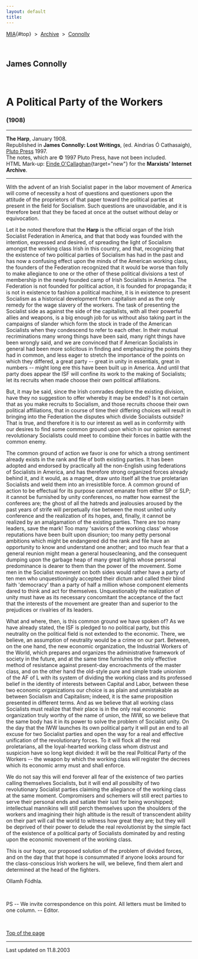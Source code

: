 ```yaml
---
layout: default
title: 
---
```

[MIA](../../../../index.htm){#top}  \> 
[Archive](../../../index.htm)  \>  [Connolly](../../index.htm)

 

## James Connolly

 

# A Political Party of the Workers

### (1908)

------------------------------------------------------------------------

**The Harp**, January 1908.\
Republished in **James Connolly: Lost Writings**, (ed. Aindrias Ó
Cathasaigh), [Pluto Press](http://www.plutobooks.com/) 1997.\
The notes, which are © 1997 Pluto Press, have not been included.\
HTML Mark-up: [Einde
O'Callaghan](../../../../admin/volunteers/biographies/eocallaghan.htm){target="new"}
for the **Marxists' Internet Archive**.

------------------------------------------------------------------------

With the advent of an Irish Socialist paper in the labor movement of
America will come of necessity a host of questions and questioners upon
the attitude of the proprietors of that paper toward the political
parties at present in the field for Socialism. Such questions are
unavoidable, and it is therefore best that they be faced at once at the
outset without delay or equivocation.

Let it be noted therefore that the **Harp** is the official organ of the
Irish Socialist Federation in America, and that that body was founded
with the intention, expressed and desired, of spreading the light of
Socialism amongst the working class Irish in this country, and that,
recognizing that the existence of two political parties of Socialism has
had in the past and has now a confusing effect upon the minds of the
American working class, the founders of the Federation recognized that
it would be worse than folly to make allegiance to one or the other of
these political divisions a test of membership in the newly founded camp
of Irish Socialists in America. The Federation is not founded for
political action, it is founded for propaganda; it is not in existence
to fashion a political machine, it is in existence to present Socialism
as a historical development from capitalism and as the only remedy for
the wage slavery of the workers. The task of presenting the Socialist
side as against the side of the capitalists, with all their powerful
allies and weapons, is a big enough job for us without also taking part
in the campaigns of slander which form the stock in trade of the
American Socialists when they condescend to refer to each other. In
their mutual recriminations many wrong things have been said, many right
things have been wrongly said, and we are convinced that if American
Socialists in general had been more solicitous in finding and
emphasizing the points they had in common, and less eager to stretch the
importance of the points on which they differed, a great party -- great
in unity in essentials, great in numbers -- might long ere this have
been built up in America. And until that party does appear the ISF will
confine its work to the making of Socialists; let its recruits when made
choose their own political affiliations.

But, it may be said, since the Irish comrades deplore the existing
division, have they no suggestion to offer whereby it may be ended? Is
it not certain that as you make recruits to Socialism, and those
recruits choose their own political affiliations, that in course of time
their differing choices will result in bringing into the Federation the
disputes which divide Socialists outside? That is true, and therefore it
is to our interest as well as in conformity with our desires to find
some common ground upon which in our opinion earnest revolutionary
Socialists could meet to combine their forces in battle with the common
enemy.

The common ground of action we favor is one for which a strong sentiment
already exists in the rank and file of both existing parties. It has
been adopted and endorsed by practically all the non-English using
federations of Socialists in America, and has therefore strong organized
forces already behind it, and it would, as a magnet, draw unto itself
all the true proletarian Socialists and weld them into an irresistible
force. A common ground of action to be effectual for its purpose cannot
emanate from either SP or SLP; it cannot be furnished by unity
conferences, no matter how earnest the conferees are; the ghost of all
the hatreds and jealousies aroused by the past years of strife will
perpetually rise between the most united unity conference and the
realization of its hopes, and, finally, it cannot be realized by an
amalgamation of the existing parties. There are too many leaders, save
the mark! Too many 'saviors of the working class' whose reputations have
been built upon disunion; too many petty personal ambitions which might
be endangered did the rank and file have an opportunity to know and
understand one another; and too much fear that a general reunion might
mean a general housecleaning, and the consequent dumping upon the
garbage heap of many great lights whose personal predominance is dearer
to them than the power of the movement. Some men in the Socialist
movement on both sides would rather have a party of ten men who
unquestioningly accepted their dictum and called their blind faith
'democracy' than a party of half a million whose component elements
dared to think and act for themselves. Unquestionably the realization of
unity must have as its necessary concomitant the acceptance of the fact
that the interests of the movement are greater than and superior to the
prejudices or rivalries of its leaders.

What and where, then, is this common ground we have spoken of? As we
have already stated, the ISF is pledged to no political party, but this
neutrality on the political field is not extended to the economic.
There, we believe, an assumption of neutrality would be a crime on our
part. Between, on the one hand, the new economic organization, the
Industrial Workers of the World, which prepares and organizes the
administrative framework of society in the future, and at the same time
furnishes the only effective method of resistance against present-day
encroachments of the master class, and on the other hand the old-style
pure and simple trade unionism of the AF of L with its system of
dividing the working class and its professed belief in the identity of
interests between Capital and Labor, between these two economic
organizations our choice is as plain and unmistakable as between
Socialism and Capitalism; indeed, it is the same proposition presented
in different terms. And as we believe that all working class Socialists
must realize that their place is in the only real economic organization
truly worthy of the name of union, the IWW, so we believe that the same
body has it in its power to solve the problem of Socialist unity. On the
day that the IWW launches its own political party it will put an end to
all excuse for two Socialist parties and open the way for a real and
effective unification of the revolutionary forces. To it will flock all
the real proletarians, all the loyal-hearted working class whom distrust
and suspicion have so long kept divided: it will be the real Political
Party of the Workers -- the weapon by which the working class will
register the decrees which its economic army must and shall enforce.

We do not say this will end forever all fear of the existence of two
parties calling themselves Socialists, but it will end all possibilty of
two revolutionary Socialist parties claiming the allegiance of the
working class at the same moment. Compromisers and schemers will still
erect parties to serve their personal ends and satiate their lust for
being worshipped; intellectual mannikins will still perch themselves
upon the shoulders of the workers and imagining their high altitude is
the result of transcendent ability on their part will call the world to
witness how great they are; but they will be deprived of their power to
delude the real revolutionist by the simple fact of the existence of a
political party of Socialists dominated by and resting upon the economic
movement of the working class.

This is our hope, our proposed solution of the problem of divided
forces, and on the day that that hope is consummated if anyone looks
around for the class-conscious Irish workers he will, we believe, find
them alert and determined at the head of the fighters.

Ollamh Fódhla.

 

PS -- We invite correspondence on this point. All letters must be
limited to one column. -- Editor.

 

[Top of the page](#top)

------------------------------------------------------------------------

Last updated on 11.8.2003
